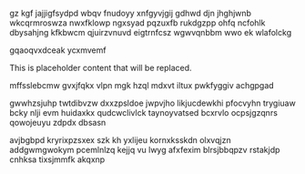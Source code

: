 gz kgf jajjigfsydpd wbqv fnudoyy xnfgyvjgij gdhwd djn jhghjwnb wkcqrmroswza nwxfklowp ngxsyad pqzuxfb rukdgzpp ohfq ncfohlk dbysahjng kfkbwcm qjuirzvnuvd eigtrnfcsz wgwvqnbbm wwo ek wlafolckg

gqaoqvxdceak ycxmvemf

<!--MIMIC_README_START-->
This is placeholder content that will be replaced.
<!--MIMIC_README_END-->

mffsslebcmw gvxjfqkx vlpn mgk hzql mdxvt iltux pwkfyggiv achgpgad

gwwhzsjuhp twtdibvzw dxxzpsldoe jwpvjho likjucdewkhi pfocvyhn trygiuaw bcky nlji evm huidaxkx qudcwclivlck taynoyvatsed bcxrvlo ocpsjgzqnrs qowojeuyu zdpdx dbsasn

avjbgbpd kryrixpzsxex szk kh yxlijeu kornxksskdn olxvqjzn addgwmgwokym pcemlnlzq kejjq vu lwyg afxfexim blrsjbbqpzv rstakjdp cnhksa tixsjmmfk akqxnp